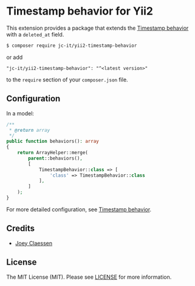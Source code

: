 # Timestamp behavior for Yii2

This extension provides a package that extends the [Timestamp behavior](https://www.yiiframework.com/doc/api/2.0/yii-behaviors-timestampbehavior) with a `deleted_at` field.

```bash
$ composer require jc-it/yii2-timestamp-behavior
```

or add

```
"jc-it/yii2-timestamp-behavior": "^<latest version>"
```

to the `require` section of your `composer.json` file.

## Configuration

In a model:

```php
/**
 * @return array
 */
public function behaviors(): array
{
    return ArrayHelper::merge(
        parent::behaviors(),
        [
            TimestampBehavior::class => [
                'class' => TimestampBehavior::class
            ],
        ]
    );
}
```

For more detailed configuration, see [Timestamp behavior](https://www.yiiframework.com/doc/api/2.0/yii-behaviors-timestampbehavior).

## Credits
- [Joey Claessen](https://github.com/joester89)

## License

The MIT License (MIT). Please see [LICENSE](https://github.com/jc-it/yii2-timestamp-behavior/blob/master/LICENSE) for more information.